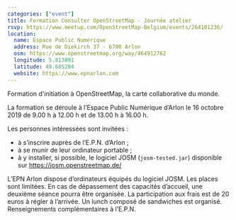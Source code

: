 ```yaml
---
categories: ["event"]
title: Formation Consulter OpenStreetMap - Journée atelier
rsvp: https://www.meetup.com/OpenStreetMap-Belgium/events/264101236/
location:
  name: Espace Public Numérique
  address: Rue de Diekirch 37 - 6700 Arlon
  osm: https://www.openstreetmap.org/way/464912762
  longitude: 5.813891
  latitude: 49.685284
  website: https://www.epnarlon.com
---
```


Formation d'initiation à OpenStreetMap, la carte collaborative du monde.

La formation se déroule à l’Espace Public Numérique d’Arlon le 16 octobre 2019 de 9.00 h à 12.00 h et de 13.00 h à 16.00 h.

Les personnes intéressées sont invitées :
- à s’inscrire auprès de l’E.P.N. d’Arlon ;
- à se munir de leur ordinateur portable ;
- à y installer, si possible, le logiciel JOSM (`josm-tested.jar`) disponible sur <https://josm.openstreetmap.de/>

L’EPN Arlon dispose d’ordinateurs équipés du logiciel JOSM. Les places sont limitées. En cas de dépassement des capacités d’accueil, une deuxième séance pourra être organisée. La participation aux frais est de 20 euros à régler à l’arrivée. Un lunch composé de sandwiches est organisé. Renseignements complémentaires à l’E.P.N.
